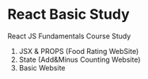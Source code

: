 # React Basic Study

React JS Fundamentals Course Study 
01. JSX & PROPS (Food Rating WebSite)
02. State (Add&Minus Counting Website)
03. Basic Website

